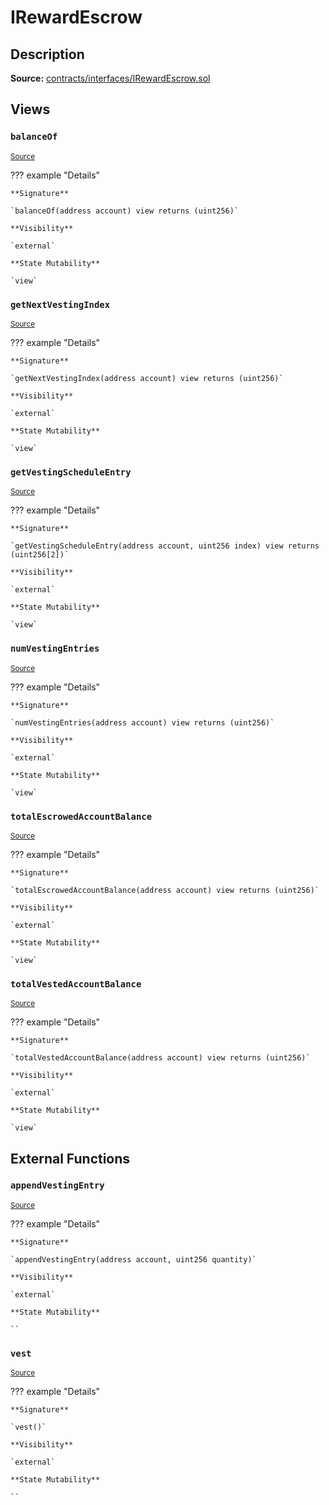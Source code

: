 # IRewardEscrow

## Description

**Source:** [contracts/interfaces/IRewardEscrow.sol](https://github.com/Synthetixio/synthetix/tree/v2.97.3/contracts/interfaces/IRewardEscrow.sol)

## Views

### `balanceOf`

<sub>[Source](https://github.com/Synthetixio/synthetix/tree/v2.97.3/contracts/interfaces/IRewardEscrow.sol#L6)</sub>

??? example "Details"

    **Signature**

    `balanceOf(address account) view returns (uint256)`

    **Visibility**

    `external`

    **State Mutability**

    `view`

### `getNextVestingIndex`

<sub>[Source](https://github.com/Synthetixio/synthetix/tree/v2.97.3/contracts/interfaces/IRewardEscrow.sol#L16)</sub>

??? example "Details"

    **Signature**

    `getNextVestingIndex(address account) view returns (uint256)`

    **Visibility**

    `external`

    **State Mutability**

    `view`

### `getVestingScheduleEntry`

<sub>[Source](https://github.com/Synthetixio/synthetix/tree/v2.97.3/contracts/interfaces/IRewardEscrow.sol#L14)</sub>

??? example "Details"

    **Signature**

    `getVestingScheduleEntry(address account, uint256 index) view returns (uint256[2])`

    **Visibility**

    `external`

    **State Mutability**

    `view`

### `numVestingEntries`

<sub>[Source](https://github.com/Synthetixio/synthetix/tree/v2.97.3/contracts/interfaces/IRewardEscrow.sol#L8)</sub>

??? example "Details"

    **Signature**

    `numVestingEntries(address account) view returns (uint256)`

    **Visibility**

    `external`

    **State Mutability**

    `view`

### `totalEscrowedAccountBalance`

<sub>[Source](https://github.com/Synthetixio/synthetix/tree/v2.97.3/contracts/interfaces/IRewardEscrow.sol#L10)</sub>

??? example "Details"

    **Signature**

    `totalEscrowedAccountBalance(address account) view returns (uint256)`

    **Visibility**

    `external`

    **State Mutability**

    `view`

### `totalVestedAccountBalance`

<sub>[Source](https://github.com/Synthetixio/synthetix/tree/v2.97.3/contracts/interfaces/IRewardEscrow.sol#L12)</sub>

??? example "Details"

    **Signature**

    `totalVestedAccountBalance(address account) view returns (uint256)`

    **Visibility**

    `external`

    **State Mutability**

    `view`

## External Functions

### `appendVestingEntry`

<sub>[Source](https://github.com/Synthetixio/synthetix/tree/v2.97.3/contracts/interfaces/IRewardEscrow.sol#L19)</sub>

??? example "Details"

    **Signature**

    `appendVestingEntry(address account, uint256 quantity)`

    **Visibility**

    `external`

    **State Mutability**

    ``

### `vest`

<sub>[Source](https://github.com/Synthetixio/synthetix/tree/v2.97.3/contracts/interfaces/IRewardEscrow.sol#L21)</sub>

??? example "Details"

    **Signature**

    `vest()`

    **Visibility**

    `external`

    **State Mutability**

    ``
